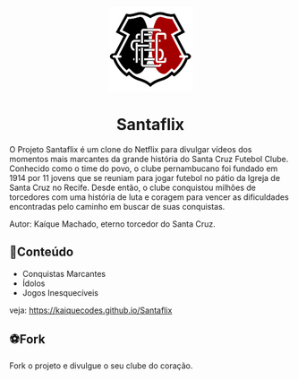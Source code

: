 <div align="center"> 
<img  src="img/logo.png" width = 150px>
<h1 color = #E50914; > Santaflix </h3>
</div>

O Projeto Santaflix é um clone do Netflix para divulgar vídeos dos momentos mais marcantes da grande história do Santa Cruz Futebol Clube. Conhecido como o time do povo, o clube pernambucano foi fundado em 1914 por 11 jovens que se reuniam para jogar futebol no pátio da Igreja de Santa Cruz no Recife. Desde então, o clube conquistou milhões de torcedores com uma história de luta e coragem para vencer as dificuldades encontradas pelo caminho em buscar de suas conquistas.

Autor: Kaíque Machado, eterno torcedor do Santa Cruz.

## 📜Conteúdo

* Conquistas Marcantes
* Ídolos 
* Jogos Inesquecíveis

veja:  https://kaiquecodes.github.io/Santaflix

## ⚽Fork 
Fork o projeto e divulgue o seu clube do coração.
